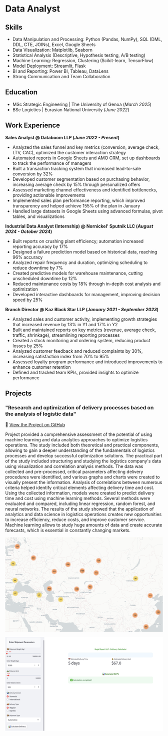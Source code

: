 # Data Analyst

## Skills
- Data Manipulation and Processing: Python (Pandas, NumPy), SQL (DML, DDL, CTE, JOINs), Excel, Google Sheets
- Data Visualization: Matplotlib, Seaborn
- Statistical Analysis (Descriptive, Hypothesis testing, A/B testing)
- Machine Learning: Regression, Clustering (Scikit-learn, TensorFlow)
- Model Deployment: Streamlit, Flask
- BI and Reporting: Power BI, Tableau, DataLens
- Strong Communication and Team Collaboration

## Education						       		
- MSc Strategic Engineering	| The University of Genoa (_March 2025_)	 			        		
- BSc Logictics | Eurasian National University (_June 2022_)

## Work Experience
**Sales Analyst @ Databoom LLP (_June 2022 - Present_)**
- Analyzed the sales funnel and key metrics (conversion, average check, LTV, CAC), optimized the customer interaction strategy
- Automated reports in Google Sheets and AMO CRM, set up dashboards to track the performance of managers
- Built a transaction tracking system that increased lead-to-sale conversion by 32%
- Developed customer segmentation based on purchasing behavior, increasing average check by 15% through personalized offers
- Assessed marketing channel effectiveness and identified bottlenecks, providing actionable improvements
- Implemented sales plan performance reporting, which improved transparency and helped achieve 155% of the plan in January
- Handled large datasets in Google Sheets using advanced formulas, pivot tables, and visualizations

**Industrial Data Analyst (Internship) @ Nornickel' Sputnik LLC (_August 2024 - October 2024_)**
- Built reports on crushing plant efficiency; automation increased reporting accuracy by 17%
- Designed a failure prediction model based on historical data, reaching 96% accuracy
- Analyzed repair frequency and duration, optimizing scheduling to reduce downtime by 7%
- Created predictive models for warehouse maintenance, cutting unscheduled downtime by 12%
- Reduced maintenance costs by 18% through in-depth cost analysis and optimization
- Developed interactive dashboards for management, improving decision speed by 25%

**Branch Director @ Kaz Black Star LLP (_January 2021 - September 2023_)**
- Analyzed sales and customer activity, implementing growth strategies that increased revenue by 13% in Y1 and 17% in Y2
- Built and maintained reports on key metrics (revenue, average check, traffic, shrinkage), streamlining reporting processes
- Created a stock monitoring and ordering system, reducing product losses by 25%
- Analyzed customer feedback and reduced complaints by 30%, increasing satisfaction index from 70% to 95%
- Assessed loyalty program performance and introduced improvements to enhance customer retention
- Defined and tracked team KPIs, provided insights to optimize performance

## Projects
### "Research and optimization of delivery processes based on the analysis of logistic data"
📂 [View the Project on GitHub](https://github.com/TuringAJ/project_logistic_analysis)

Project provided a comprehensive assessment of the potential of using machine learning and data analytics approaches to optimize logistics operations. The study included both theoretical and practical components, allowing to gain a deeper understanding of the fundamentals of logistics processes and develop successful optimization solutions.
The practical part of the study included structuring and studying the logistics company's data using visualization and correlation analysis methods. The data was collected and pre-processed, critical parameters affecting delivery procedures were identified, and various graphs and charts were created to visually present the information. Analysis of correlations between numerous criteria helped identify critical elements affecting delivery time and cost.
Using the collected information, models were created to predict delivery time and cost using machine learning methods. Several methods were evaluated and compared, including linear regression, random forest, and neural networks. The results of the study showed that the application of analytics and data science in logistics operations creates new opportunities to increase efficiency, reduce costs, and improve customer service. Machine learning allows to study huge amounts of data and create accurate forecasts, which is essential in constantly changing markets.

![Geography of transportation Regal Export](images/IMG_0002.jpg)

![Delivery Cost and Time Calculator](images/IMG_0001.jpg)
